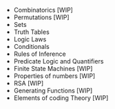* Combinatorics [WIP]
* Permutations  [WIP]
* Sets
* Truth Tables
* Logic Laws
* Conditionals 
* Rules of Inference
* Predicate Logic and Quantifiers
* Finite State Machines [WIP]
* Properties of numbers [WIP]
* RSA [WIP]
* Generating Functions [WIP]
* Elements of coding Theory [WIP]
